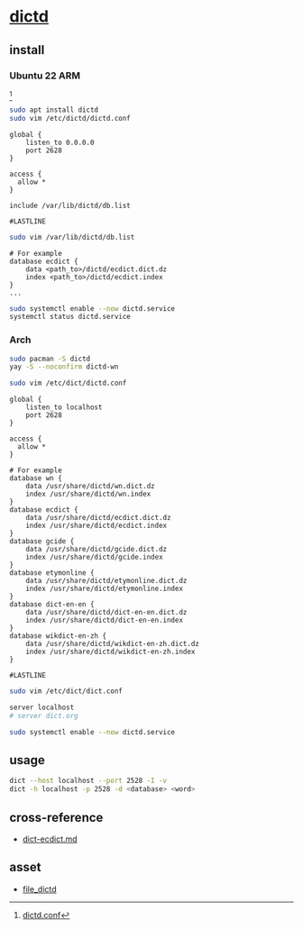 # [dictd](https://linux.die.net/man/8/dictd)

## install

### Ubuntu 22 ARM

[^1]

```sh
sudo apt install dictd
sudo vim /etc/dictd/dictd.conf
```

```
global {
    listen_to 0.0.0.0
    port 2628
}

access {
  allow *
}

include /var/lib/dictd/db.list

#LASTLINE
```

```sh
sudo vim /var/lib/dictd/db.list
```

```
# For example
database ecdict {
	data <path_to>/dictd/ecdict.dict.dz
	index <path_to>/dictd/ecdict.index
}
...
```

```sh
sudo systemctl enable --now dictd.service
systemctl status dictd.service
```

### Arch

```sh
sudo pacman -S dictd
yay -S --noconfirm dictd-wn
```

```sh
sudo vim /etc/dict/dictd.conf
```

```
global {
    listen_to localhost
    port 2628
}

access {
  allow *
}

# For example
database wn {
	data /usr/share/dictd/wn.dict.dz
	index /usr/share/dictd/wn.index
}
database ecdict {
	data /usr/share/dictd/ecdict.dict.dz
	index /usr/share/dictd/ecdict.index
}
database gcide {
	data /usr/share/dictd/gcide.dict.dz
	index /usr/share/dictd/gcide.index
}
database etymonline {
	data /usr/share/dictd/etymonline.dict.dz
	index /usr/share/dictd/etymonline.index
}
database dict-en-en {
	data /usr/share/dictd/dict-en-en.dict.dz
	index /usr/share/dictd/dict-en-en.index
}
database wikdict-en-zh {
	data /usr/share/dictd/wikdict-en-zh.dict.dz
	index /usr/share/dictd/wikdict-en-zh.index
}

#LASTLINE
```

```sh
sudo vim /etc/dict/dict.conf
```

```sh
server localhost
# server dict.org
```

```sh
sudo systemctl enable --now dictd.service
```

## usage

```sh
dict --host localhost --port 2528 -I -v
dict -h localhost -p 2528 -d <database> <word>
```

## cross-reference

- [dict-ecdict.md](/bin/dict-ecdict.md)

## asset

- [file_dictd](https://github.com/scillidan/file_dictd)

[^1]: [dictd.conf](https://gist.github.com/wind0204/d65c7d1b5d7794c4c7fa1a02d5151acc)

